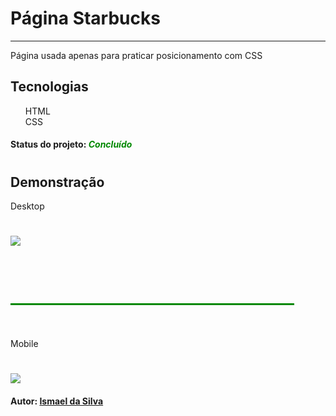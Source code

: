 <h1>
    <h1>Página Starbucks</h1>
<hr>
    <p>Página usada apenas para praticar posicionamento com CSS</p>
    <h2>Tecnologias</h2>
    <ul style="list-style:none;">
        <li>HTML</li>
        <li>CSS</li>
    </ul>
    <h4>Status do projeto: <em style="color:#080">Concluído</em></h4>
    <h1>
        <h2>Demonstração</h2>
        <span>Desktop</span>
        <h1><img src="./assets/img/desktop.gif"></h1><br><br>
        <h1 style="width:90%;height:3px;background-color:#080;"></h1><br><br>
        <span>Mobile</span>
        <h1><img src="./assets/img/mobile.gif"></h1>
    </h1>
    <h4>Autor: <a href="https://www.instagram.com/ismaelsilva.31/">Ismael da Silva</a></h4>
</h1>